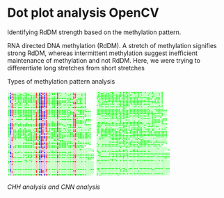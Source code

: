 # Dot plot analysis OpenCV
Identifying RdDM strength based on the methylation pattern.

RNA directed DNA methylation (RdDM). A stretch of methylation signifies strong RdDM, whereas intermittent methylation suggest inefficient maintenance of methylation 
and not RdDM. Here, we were trying to differentiate long stretches from short stretches

Types of methylation pattern analysis
<p float="left">
  <img src="Samples/Picture1.png" width="200"/>
  <img src="Samples/Picture3.png" width="170" /> 
</p>
<p>
    <em>CHH analysis and CNN analysis</em>
</p>
